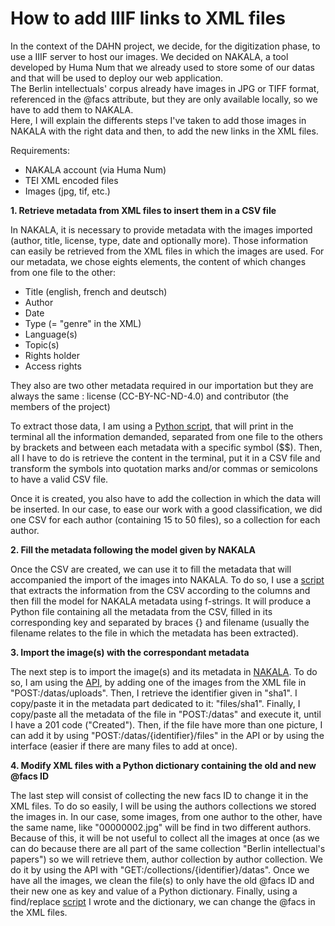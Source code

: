 # How to add IIIF links to XML files

In the context of the DAHN project, we decide, for the digitization phase, to use a IIIF server to host our images. We decided on NAKALA, a tool developed by Huma Num that we already used to store some of our datas and that will be used to deploy our web application.  
The Berlin intellectuals' corpus already have images in JPG or TIFF format, referenced in the @facs attribute, but they are only available locally, so we have to add them to NAKALA.   
Here, I will explain the differents steps I've taken to add those images in NAKALA with the right data and then, to add the new links in the XML files.

Requirements:
- NAKALA account (via Huma Num)
- TEI XML encoded files
- Images (jpg, tif, etc.)  


__1. Retrieve metadata from XML files to insert them in a CSV file__

In NAKALA, it is necessary to provide metadata with the images imported (author, title, license, type, date and optionally more). Those information can easily be retrieved from the XML files in which the images are used. For our metadata, we chose eights elements, the content of which changes from one file to the other:
- Title (english, french and deutsch)
- Author
- Date
- Type (= "genre" in the XML)
- Language(s)
- Topic(s)
- Rights holder
- Access rights

They also are two other metadata required in our importation but they are always the same : license (CC-BY-NC-ND-4.0) and contributor (the members of the project)

To extract those data, I am using a [Python script](https://github.com/FloChiff/DAHNProject/blob/master/Project%20development/Scripts/Digitization/extract_metadata_from_files.py), that will print in the terminal all the information demanded, separated from one file to the others by brackets and between each metadata with a specific symbol ($$). Then, all I have to do is retrieve the content in the terminal, put it in a CSV file and transform the symbols into quotation marks and/or commas or semicolons to have a valid CSV file.

Once it is created, you also have to add the collection in which the data will be inserted. In our case, to ease our work with a good classification, we did one CSV for each author (containing 15 to 50 files), so a collection for each author.


__2. Fill the metadata following the model given by NAKALA__

Once the CSV are created, we can use it to fill the metadata that will accompanied the import of the images into NAKALA. To do so, I use a [script](https://github.com/FloChiff/DAHNProject/blob/master/Project%20development/Scripts/Digitization/writing_nakala_metadata.py) that extracts the information from the CSV according to the columns and then fill the model for NAKALA metadata using f-strings. 
It will produce a Python file containing all the metadata from the CSV, filled in its corresponding key and separated by braces {} and filename (usually the filename relates to the file in which the metadata has been extracted).

__3. Import the image(s) with the correspondant metadata__

The next step is to import the image(s) and its metadata in [NAKALA](https://nakala.fr). To do so, I am using the [API](https://api.nakala.fr/doc), by adding one of the images from the XML file in "POST:/datas/uploads". Then, I retrieve the identifier given in "sha1". I copy/paste it in the metadata part dedicated to it: "files/sha1". Finally, I copy/paste all the metadata of the file in "POST:/datas" and execute it, until I have a 201 code ("Created"). Then, if the file have more than one picture, I can add it by using "POST:/datas/{identifier}/files" in the API or by using the interface (easier if there are many files to add at once).

__4. Modify XML files with a Python dictionary containing the old and new @facs ID__

The last step will consist of collecting the new facs ID to change it in the XML files. To do so easily, I will be using the authors collections we stored the images in. In our case, some images, from one author to the other, have the same name, like "00000002.jpg" will be find in two different authors. Because of this, it will be not useful to collect all the images at once (as we can do because there are all part of the same collection "Berlin intellectual's papers") so we will retrieve them, author collection by author collection. We do it by using the API with "GET:/collections/{identifier}/datas". Once we have all the images, we clean the file(s) to only have the old @facs ID and their new one as key and value of a Python dictionary. Finally, using a find/replace [script](https://github.com/FloChiff/DAHNProject/blob/master/Project%20development/Scripts/Digitization/changed_facs_to_iiif.py) I wrote and the dictionary, we can change the @facs in the XML files.
